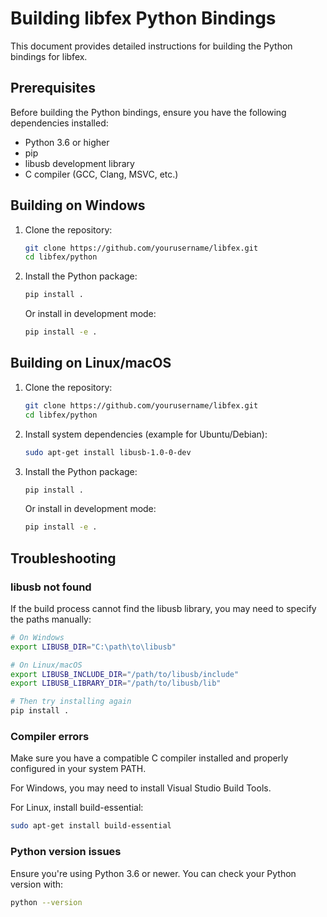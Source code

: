 # Building libfex Python Bindings

This document provides detailed instructions for building the Python bindings for libfex.

## Prerequisites

Before building the Python bindings, ensure you have the following dependencies installed:
- Python 3.6 or higher
- pip
- libusb development library
- C compiler (GCC, Clang, MSVC, etc.)

## Building on Windows

1. Clone the repository:
   ```bash
   git clone https://github.com/yourusername/libfex.git
   cd libfex/python
   ```

2. Install the Python package:
   ```bash
   pip install .
   ```

   Or install in development mode:
   ```bash
   pip install -e .
   ```

## Building on Linux/macOS

1. Clone the repository:
   ```bash
   git clone https://github.com/yourusername/libfex.git
   cd libfex/python
   ```

2. Install system dependencies (example for Ubuntu/Debian):
   ```bash
   sudo apt-get install libusb-1.0-0-dev
   ```

3. Install the Python package:
   ```bash
   pip install .
   ```

   Or install in development mode:
   ```bash
   pip install -e .
   ```

## Troubleshooting

### libusb not found

If the build process cannot find the libusb library, you may need to specify the paths manually:

```bash
# On Windows
export LIBUSB_DIR="C:\path\to\libusb"

# On Linux/macOS
export LIBUSB_INCLUDE_DIR="/path/to/libusb/include"
export LIBUSB_LIBRARY_DIR="/path/to/libusb/lib"

# Then try installing again
pip install .
```

### Compiler errors

Make sure you have a compatible C compiler installed and properly configured in your system PATH.

For Windows, you may need to install Visual Studio Build Tools.

For Linux, install build-essential:
```bash
sudo apt-get install build-essential
```

### Python version issues

Ensure you're using Python 3.6 or newer. You can check your Python version with:
```bash
python --version
```